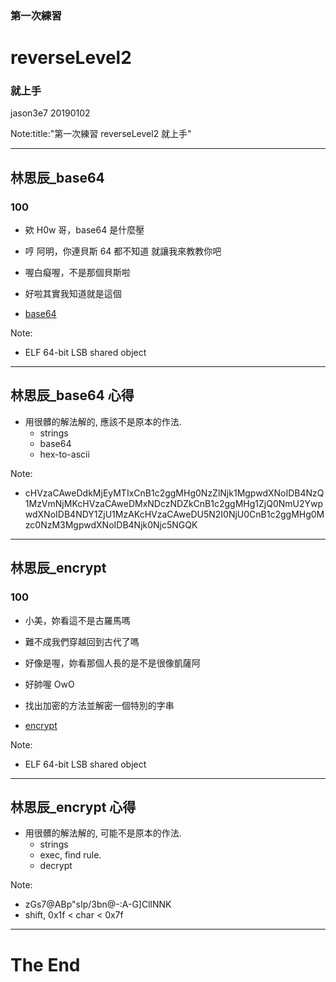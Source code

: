 ### 第一次練習
# reverseLevel2
### 就上手

jason3e7 20190102

Note:title:"第一次練習 reverseLevel2 就上手"

---

## 林思辰_base64
### 100

* 欸 H0w 哥，base64 是什麼壓
* 哼 阿明，你連貝斯 64 都不知道 就讓我來教教你吧
* 喔白癡喔，不是那個貝斯啦
* 好啦其實我知道就是這個

* [base64](reverseLevel2/file/base64)

Note:
* ELF 64-bit LSB shared object

---

## 林思辰_base64 心得
* 用很髒的解法解的, 應該不是原本的作法.
  * strings
  * base64
  * hex-to-ascii

Note:
* cHVzaCAweDdkMjEyMTIxCnB1c2ggMHg0NzZlNjk1MgpwdXNoIDB4NzQ1MzVmNjMKcHVzaCAweDMxNDczNDZkCnB1c2ggMHg1ZjQ0NmU2YwpwdXNoIDB4NDY1ZjU1MzAKcHVzaCAweDU5N2I0NjU0CnB1c2ggMHg0Mzc0NzM3MgpwdXNoIDB4Njk0Njc5NGQK

---

## 林思辰_encrypt
### 100

* 小美，妳看這不是古羅馬嗎
* 難不成我們穿越回到古代了嗎
* 好像是喔，妳看那個人長的是不是很像凱薩阿
* 好帥喔 OwO

* 找出加密的方法並解密一個特別的字串

* [encrypt](reverseLevel2/file/encrypt)

Note:
* ELF 64-bit LSB shared object

---

## 林思辰_encrypt 心得
* 用很髒的解法解的, 可能不是原本的作法.
  * strings
  * exec, find rule.
  * decrypt

Note:
* zGs7@ABp"sIp/3bn@-:A-G]CllNNK
* shift, 0x1f < char < 0x7f

---

# The End
